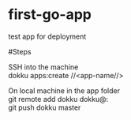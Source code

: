 # first-go-app
test app for deployment

#Steps

SSH into the machine <br/>
dokku apps:create //<app-name//> <br/>

On local machine in the app folder<br/>
git remote add dokku dokku@<my-IP>:<app-name> <br/>
git push dokku master
